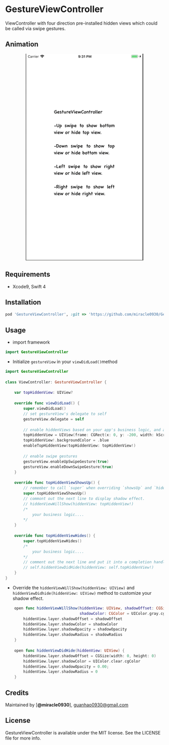 # GestureViewController
ViewController with four direction pre-installed hidden views which could be called via swipe gestures.

## Animation

<p align = "center"><img src = "https://github.com/miracle0930/GestureViewController/blob/master/Screenshots/GestureViewControllerDemo.gif" /></p>

## Requirements

- Xcode9, Swift 4

## Installation

```ruby
pod 'GestureViewController', :git => 'https://github.com/miracle0930/GestureViewController.git'
```
## Usage

- import framework
```swift
import GestureViewController
```
- Initialize `gestureView` in your `viewDidLoad()`method
```swift
import GestureViewController

class ViewController: GestureViewController {
    
    var topHiddenView: UIView?

    override func viewDidLoad() {
        super.viewDidLoad()
        // set gestureView's delegate to self
        gestureView.delegate = self
        
        // enable hiddenViews based on your app's business logic, and also enable swipe gesture. 
        topHiddenView = UIView(frame: CGRect(x: 0, y: -200, width: kScreenWith, height: 200))
        topHiddenView!.backgroundColor = .blue
        enableTopHiddenView(topHiddenView: topHiddenView!)
        
        // enable swipe gestures
        gestureView.enableUpSwipeGesture(true)
        gestureView.enableDownSwipeGesture(true)
    }
    
    override func topHiddenViewShowsUp() {
        // remember to call `super` when overriding `showsUp` and `hides` methods.
        super.topHiddenViewShowsUp()
        // commont out the next line to display shadow effect.
        // hiddenViewWillShow(hiddenView: topHiddenView!)
        /*
            your business logic....
        */
    }
    
    override func topHiddenViewHides() {
        super.topHiddenViewHides()
        /*
            your business logic....
        */
        // comment out the next line and put it into a completion handler to remove shadow effect.
        // self.hiddenViewDidHide(hiddenView: self.topHiddenView!)
    }
}
```
- Override the `hiddenViewWillShow(hiddenView: UIView)` and `hiddenViewDidhide(hiddenView: UIView)` method to customize your shadow effect.
```swift
    open func hiddenViewWillShow(hiddenView: UIView, shadowOffset: CGSize = CGSize(width: 0, height: 0), 
                                 shadowColor: CGColor = UIColor.gray.cgColor, shadowRadius: CGFloat = 100, shadowOpacity: Float = 0.8) {
        hiddenView.layer.shadowOffset = shadowOffset
        hiddenView.layer.shadowColor = shadowColor
        hiddenView.layer.shadowOpacity = shadowOpacity
        hiddenView.layer.shadowRadius = shadowRadius
    }
    
    open func hiddenViewDidHide(hiddenView: UIView) {
        hiddenView.layer.shadowOffset = CGSize(width: 0, height: 0)
        hiddenView.layer.shadowColor = UIColor.clear.cgColor
        hiddenView.layer.shadowOpacity = 0.00;
        hiddenView.layer.shadowRadius = 0
    }
```

## Credits
Maintained by [**@miracle0930**], guanhao0930@gmail.com

## License

GestureViewController is available under the MIT license. See the LICENSE file for more info.
